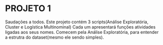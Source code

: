# PROJETO 1  
Saudações a todos.
Este projeto contém 3 scripts(Análise Exploratória, Cluster e Logística Multinominal) 
Cada um apresentará funções atividades ligadas aos seus nomes.
Comecem pela  Análise Exploratória, para entender a estrutra do dataset(mesmo ele sendo simples).
